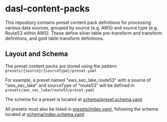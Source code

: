 # dasl-content-packs
This repository contains preset content pack definitions for processing various data sources,
grouped by source (e.g. AWS) and source type (e.g. Route53 within AWS). These define silver
table pre-transform and transform definitions, and gold table transform definitions.

## Layout and Schema
The preset content packs are stored using the pattern:
`presets/{source}/{sourceType}/preset.yaml`

For example, a preset named "aws_sec_lake_route53" with a source of "aws_sec_lake" and sourceType of
"route53" will be defined in `presets/aws_sec_lake/route53/preset.yaml`

The schema for a preset is located at [schema/preset.schema.yaml](./schema/preset.schema.yaml)

All presets must also be listed in [presets/index.yaml](./presets/index.yaml), following the
schema located at [schema/index.schema.yaml](./schema/index.schema.yaml)

